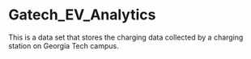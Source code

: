 # Gatech_EV_Analytics
This is a data set that stores the charging data collected by a charging station on Georgia Tech campus.
